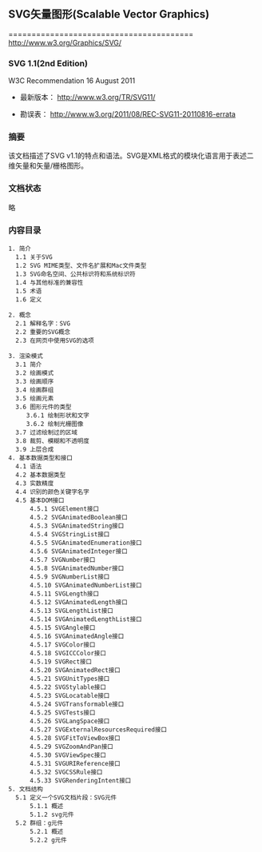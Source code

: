 ## SVG矢量图形(Scalable Vector Graphics)
========================================
http://www.w3.org/Graphics/SVG/

### SVG 1.1(2nd Edition)
W3C Recommendation 16 August 2011

+ 最新版本： http://www.w3.org/TR/SVG11/

+ 勘误表： http://www.w3.org/2011/08/REC-SVG11-20110816-errata

### 摘要

该文档描述了SVG v1.1的特点和语法。SVG是XML格式的模块化语言用于表述二维矢量和矢量/栅格图形。

### 文档状态
略

### 内容目录
```
1. 简介
  1.1 关于SVG
  1.2 SVG MIME类型、文件名扩展和Mac文件类型
  1.3 SVG命名空间、公共标识符和系统标识符
  1.4 与其他标准的兼容性
  1.5 术语
  1.6 定义

2. 概念
  2.1 解释名字：SVG
  2.2 重要的SVG概念
  2.3 在网页中使用SVG的选项

3. 渲染模式
  3.1 简介
  3.2 绘画模式
  3.3 绘画顺序
  3.4 绘画群组
  3.5 绘画元素
  3.6 图形元件的类型
     3.6.1 绘制形状和文字
     3.6.2 绘制光栅图像
  3.7 过滤绘制过的区域
  3.8 裁剪、模糊和不透明度
  3.9 上层合成
4. 基本数据类型和接口
  4.1 语法
  4.2 基本数据类型
  4.3 实数精度
  4.4 识别的颜色关键字名字
  4.5 基本DOM接口
      4.5.1 SVGElement接口
      4.5.2 SVGAnimatedBoolean接口
      4.5.3 SVGAnimatedString接口
      4.5.4 SVGStringList接口
      4.5.5 SVGAnimatedEnumeration接口
      4.5.6 SVGAnimatedInteger接口
      4.5.7 SVGNumber接口
      4.5.8 SVGAnimatedNumber接口
      4.5.9 SVGNumberList接口
      4.5.10 SVGAnimatedNumberList接口
      4.5.11 SVGLength接口
      4.5.12 SVGAnimatedLength接口
      4.5.13 SVGLengthList接口
      4.5.14 SVGAnimatedLengthList接口
      4.5.15 SVGAngle接口
      4.5.16 SVGAnimatedAngle接口
      4.5.17 SVGColor接口
      4.5.18 SVGICCColor接口
      4.5.19 SVGRect接口
      4.5.20 SVGAnimatedRect接口
      4.5.21 SVGUnitTypes接口
      4.5.22 SVGStylable接口
      4.5.23 SVGLocatable接口
      4.5.24 SVGTransformable接口
      4.5.25 SVGTests接口
      4.5.26 SVGLangSpace接口
      4.5.27 SVGExternalResourcesRequired接口
      4.5.28 SVGFitToViewBox接口
      4.5.29 SVGZoomAndPan接口
      4.5.30 SVGViewSpec接口
      4.5.31 SVGURIReference接口
      4.5.32 SVGCSSRule接口
      4.5.33 SVGRenderingIntent接口
5. 文档结构
  5.1 定义一个SVG文档片段：SVG元件
      5.1.1 概述
      5.1.2 svg元件
  5.2 群组：g元件
      5.2.1 概述
      5.2.2 g元件
     
```
